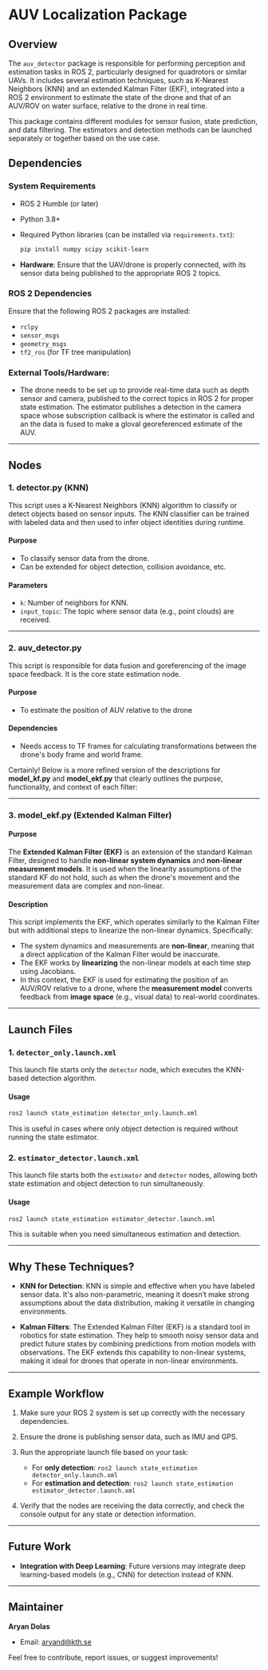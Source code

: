 # AUV Localization Package

## Overview

The `auv_detector` package is responsible for performing perception and estimation tasks in ROS 2, particularly designed for quadrotors or similar UAVs. It includes several estimation techniques, such as K-Nearest Neighbors (KNN) and an extended Kalman Filter (EKF), integrated into a ROS 2 environment to estimate the state of the drone and that of an AUV/ROV on water surface, relative to the drone in real time.

This package contains different modules for sensor fusion, state prediction, and data filtering. The estimators and detection methods can be launched separately or together based on the use case.

## Dependencies

### System Requirements

- ROS 2 Humble (or later)
- Python 3.8+
- Required Python libraries (can be installed via `requirements.txt`):
  ```bash
  pip install numpy scipy scikit-learn
  ```
  
- **Hardware**: Ensure that the UAV/drone is properly connected, with its sensor data being published to the appropriate ROS 2 topics.

### ROS 2 Dependencies
Ensure that the following ROS 2 packages are installed:
- `rclpy`
- `sensor_msgs`
- `geometry_msgs`
- `tf2_ros` (for TF tree manipulation)

### External Tools/Hardware:
- The drone needs to be set up to provide real-time data such as depth sensor and camera, published to the correct topics in ROS 2 for proper state estimation. The estimator publishes a detection in the camera space whose subscription callback is where the estimator is called and an the data is fused to make a gloval georeferenced estimate of the AUV.

---

## Nodes

### 1. **detector.py (KNN)**
This script uses a K-Nearest Neighbors (KNN) algorithm to classify or detect objects based on sensor inputs. The KNN classifier can be trained with labeled data and then used to infer object identities during runtime.

#### Purpose
- To classify sensor data from the drone.
- Can be extended for object detection, collision avoidance, etc.

#### Parameters
- `k`: Number of neighbors for KNN.
- `input_topic`: The topic where sensor data (e.g., point clouds) are received.

---

### 2. **auv_detector.py**
This script is responsible for data fusion and goreferencing of the image space feedback. It is the core state estimation node.

#### Purpose

- To estimate the position of AUV relative to the drone

#### Dependencies
- Needs access to TF frames for calculating transformations between the drone's body frame and world frame.

Certainly! Below is a more refined version of the descriptions for **model_kf.py** and **model_ekf.py** that clearly outlines the purpose, functionality, and context of each filter:

---


### **3. model_ekf.py (Extended Kalman Filter)**

#### **Purpose**
The **Extended Kalman Filter (EKF)** is an extension of the standard Kalman Filter, designed to handle **non-linear system dynamics** and **non-linear measurement models**. It is used when the linearity assumptions of the standard KF do not hold, such as when the drone's movement and the measurement data are complex and non-linear.

#### **Description**
This script implements the EKF, which operates similarly to the Kalman Filter but with additional steps to linearize the non-linear dynamics. Specifically:
- The system dynamics and measurements are **non-linear**, meaning that a direct application of the Kalman Filter would be inaccurate.
- The EKF works by **linearizing** the non-linear models at each time step using Jacobians.
- In this context, the EKF is used for estimating the position of an AUV/ROV relative to a drone, where the **measurement model** converts feedback from **image space** (e.g., visual data) to real-world coordinates.

---

## Launch Files

### 1. `detector_only.launch.xml`
This launch file starts only the `detector` node, which executes the KNN-based detection algorithm.

#### Usage
```bash
ros2 launch state_estimation detector_only.launch.xml
```
This is useful in cases where only object detection is required without running the state estimator.

### 2. `estimator_detector.launch.xml`
This launch file starts both the `estimator` and `detector` nodes, allowing both state estimation and object detection to run simultaneously.

#### Usage
```bash
ros2 launch state_estimation estimator_detector.launch.xml
```
This is suitable when you need simultaneous estimation and detection.

---

## Why These Techniques?

- **KNN for Detection**: KNN is simple and effective when you have labeled sensor data. It's also non-parametric, meaning it doesn’t make strong assumptions about the data distribution, making it versatile in changing environments.
  
- **Kalman Filters**: The Extended Kalman Filter (EKF) is a standard tool in robotics for state estimation. They help to smooth noisy sensor data and predict future states by combining predictions from motion models with observations. The EKF extends this capability to non-linear systems, making it ideal for drones that operate in non-linear environments.

---

## Example Workflow

1. Make sure your ROS 2 system is set up correctly with the necessary dependencies.
2. Ensure the drone is publishing sensor data, such as IMU and GPS.
3. Run the appropriate launch file based on your task:
   - For **only detection**: `ros2 launch state_estimation detector_only.launch.xml`
   - For **estimation and detection**: `ros2 launch state_estimation estimator_detector.launch.xml`

4. Verify that the nodes are receiving the data correctly, and check the console output for any state or detection information.

---

## Future Work

- **Integration with Deep Learning**: Future versions may integrate deep learning-based models (e.g., CNN) for detection instead of KNN.

---

## Maintainer

**Aryan Dolas**
- Email: aryand@kth.se

Feel free to contribute, report issues, or suggest improvements!

